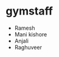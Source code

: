 # gymstaff
<!Doctype html>
<html>
<head>
	<title>GYM Staff</title>
</head>
<body>
	<ul>
	<li>Ramesh</li>
	<li>Mani kishore</li>
	<li>Anjali</li>
	<li>Raghuveer</li>
	</ui>
</body>
</html>
